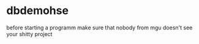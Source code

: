 # dbdemohse

before starting a programm make sure that nobody from mgu doesn't see your shitty project
